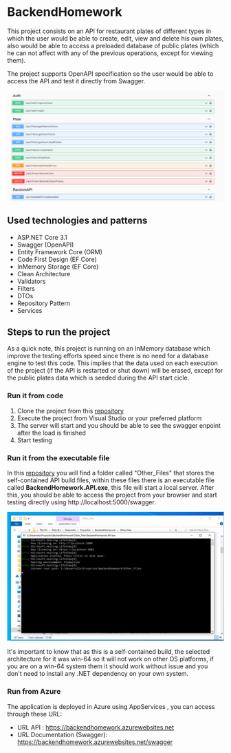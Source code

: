 # BackendHomework

This project consists on an API for restaurant plates of different types in which the user would be able to create, edit, view and delete his own plates, also would be able to access a preloaded database of public plates (which he can not affect with any of the previous operations, except for viewing them). 

The project supports OpenAPI specification so the user would be able to access the API and test it directly from Swagger.

![SwaggerEnpoints](https://github.com/jhondbvDev/BackendHomework/blob/master/README_Images/SwaggerEnpoints.png)

## Used technologies and patterns

* ASP.NET Core 3.1
* Swagger (OpenAPI)
* Entity Framework Core (ORM)
* Code First Design (EF Core)
* InMemory Storage (EF Core)
* Clean Architecture
* Validators
* Filters
* DTOs
* Repository Pattern
* Services

## Steps to run the project

As a quick note, this project is running on an InMemory database which improve the testing efforts speed since there is no need for a database engine to test this code. This implies that the data used on each execution of the project (if the API is restarted or shut down) will be erased, except for the public plates data which is seeded during the API start cicle. 

### Run it from code

1. Clone the project from this [repository](https://github.com/jhondbvDev/BackendHomework)
2. Execute the project from Visual Studio or your preferred platform
3. The server will start and you should be able to see the swagger enpoint after the load is finished
4. Start testing

### Run it from the executable file

In this [repository](https://github.com/jhondbvDev/BackendHomework) you will find a folder called "Other_Files" that stores the self-contained API build files, within these files there is an executable file called **BackendHomework.API.exe**, this file will start a local server. After this, you should be able to access the project from your browser and start testing directly using http://localhost:5000/swagger.

![Executable](https://github.com/jhondbvDev/BackendHomework/blob/master/README_Images/Executable.png)

It's important to know that as this is a self-contained build, the selected architecture for it was win-64 so it will not work on other OS platforms, if you are on a win-64 system them it should work without issue and you don't need to install any .NET dependency on your own system.

### Run from Azure

The application is deployed in Azure using AppServices , you can access through these URL:

* URL API : https://backendhomework.azurewebsites.net
* URL Documentation (Swagger): https://backendhomework.azurewebsites.net/swagger



